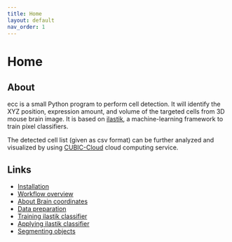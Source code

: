 ```yaml
---
title: Home
layout: default
nav_order: 1
---
```


# Home

## About
ecc is a small Python program to perform cell detection. It will identify the XYZ position, expression amount, and volume of the targeted cells from 3D mouse brain image. It is based on [ilastik](https://www.ilastik.org/), a machine-learning framework to train pixel classifiers.

The detected cell list (given as csv format) can be further analyzed and visualized by using [CUBIC-Cloud](https://cubic-cloud-free.org) cloud computing service.

## Links
   * [Installation](installation.html)
   * [Workflow overview](workflow.html)
   * [About Brain coordinates](coordinates.html)
   * [Data preparation](preparation.html)
   * [Training ilastik classifier](ilastik.html)
   * [Applying ilastik classifier](classifier.html)
   * [Segmenting objects](finder.html)